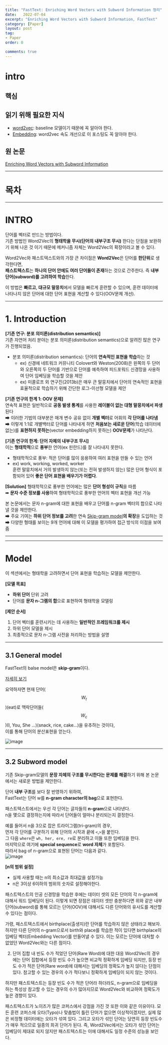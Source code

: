 ```yaml
---
title: "FastText: Enriching Word Vectors with Subword Information 정리"
date:   2022-07-04
excerpt: "Enriching Word Vectors with Subword Information, FastText"
category: [Paper]
layout: post
tag:
- Paper
order: 0

comments: true
---
```


# intro
 
      

## 핵심  

## 읽기 위해 필요한 지식
* [word2vec](https://yerimoh.github.io/DL14/): baseline 모델이기 때문에 꼭 알아야 한다.        
* [Embedding](https://yerimoh.github.io/DL15/): word2vec 속도 개선으로 이 포스팅도 꼭 알아야 한다.      

## 원 논문
[Enriching Word Vectors with Subword Information](https://arxiv.org/pdf/1607.04606.pdf)

---

# 목차  


---


# INTRO
단어를 벡터로 만드는 방법이다.     
기존 방법인 Word2Vec의 **형태학을 무시(단어의 내부구조 무시)** 한다는 단점을 보완하기 위해 나온 것 이기 때문에 메커니즘 자체는 Word2Vec의 확장이라고 볼 수 있다.      

Word2Vec와 패스트텍스트와의 가장 큰 차이점은 **Word2Vec**은 단어를 **한단위**로 생각한다면,     
**패스트텍스트**는 **하나의 단어 안에도 여러 단어들이 존재**하는 것으로 간주한다. 즉 **내부 단어(subword)를 고려하여 학습**한다.

이 방법은 **빠르고**, **대규모 말뭉치**에서 모델을 빠르게 훈련할 수 있으며, 훈련 데이터에 나타나지 않은 단어에 대한 단어 표현을 계산할 수 있다(OOV문제 개선). 


----


# **1. Introduction** 

**[기존 연구: 분포 의미론(distribution semantics)]**    
기존 자연어 처리 분야는 분포 의미론(distribution semantics)으로 알려진 많은 연구가 진행되었음.       
* 분포 의미론(distribution semantics): 단어의 **연속적인 표현을 학습**하는 것      
   * ex) 신경에 네트워크 커뮤니티 Colovert와 Weston(2008)은 왼쪽의 두 단어와 오른쪽의 두 단어를 기반으로 단어를 예측하여 피드포워드 신경망을 사용하여 단어 임베딩을 학습할 것을 제안    
   * ex) 미콜로프 외 연구진(2013b)은 매우 큰 말뭉치에서 단어의 연속적인 표현을 효율적으로 학습하기 위해 간단한 로그-이선형 모델을 제안  


**[기존 연구의 한계 1: OOV 문제]**    
연속적 표현은 일반적으로 **공동 발생 통계**를 사용한 **레이블이 없는 대형 말뭉치에서 파생**된다    
➡ 이러한 기법의 대부분은 매개 변수 공유 없이 **개별 벡터**로 어휘의 **각 단어를 나타냄**      
➡ 이렇게 1:1로 개별백터로 단어를 나타내게 하면 **처음보는 새로운 단어**(학습 데이터에 없는)를 **표현하지 못하는**(vector embedding하지 못하는) **OOV문제**가 나타난다.      

 
   


**[기존 연구의 한계: 단어 자체의 내부구조 무시]**    
이는 **형태학적**으로 **풍부**한 언어(ex 핀란드)를 잘 나타내지 못한다.       
+ 형태학적으로 풍부: 적은 단어를 많이 응용하여 여러 표현을 만들 수 있는 언어         
+ ex) work, working, worked, worker      
훈련 말뭉치에서 거의 발생하지 않는(또는 전혀 발생하지 않는) 많은 단어 형식이 포함되어 있어 **좋은 단어 표현을 배우기가 어렵다**.          


**[Solution]**
형태학적으로 풍부한 언어에는  많은 **단어 형성이 규칙**을 따름     
➡ **문자 수준 정보를 사용**하여 형태학적으로 풍부한 언어의 벡터 표현을 개선 가능     

본 논문에서는 문자 n-gram에 대한 표현을 배우고 단어를 n-gram 벡터의 합으로 나타낼 것을 제안한다.      
➡ 주요 기여는 **하위 단어 정보를 고려**한 연속 [Skip-gram model](https://yerimoh.github.io/DL14/#skip-gram-%EB%AA%A8%EB%8D%B8)**의 확장**을 도입하는 것     
➡ 다양한 형태를 보이는 9개 언어에 대해 이 모델을 평가하여 접근 방식의 이점을 보여줌        



-----
-----



# Model
이 섹션에서는 형태학을 고려하면서 단어 표현을 학습하는 모델을 제안한다.      

**[모델 목표]**     
* **하위 단어** 단위 고려     
* 단어를 **문자 n-그램의 합**으로 표현하여 형태학을 모델링       


**[제안 순서]**
1. 단어 벡터를 훈련시키는 데 사용하는 **일반적인 프레임워크를 제시**        
2. 하위 단어 모델을 제시    
3. 최종적으로 문자 n-그램 사전을 처리하는 방법을 설명       


---



## 3.1  General model
FastText의 balse model은 **skip-gram**이다.      

[자세히 보기](https://yerimoh.github.io/DL14/#skip-gram-%EB%AA%A8%EB%8D%B8)

요약하자면 현재 단어($$W_t$$)(eat)로 맥락단어들($$W_c$$)(I, You, She ...)(snack, rice, cake...)을 유추하는 것이다,       
이를 통해 단어의 분산표현을 얻는다.     

![image](https://user-images.githubusercontent.com/76824611/177247624-68915062-0a33-4b8f-807b-8d618370d8dc.png)

----


## 3.2 Subword model
기존 Skip-gram모델의 **문장 자체의 구조를 무시한다는 문제를 해결**하기 위해 본 논문에서는 새로운 방법을 제안한다.     

단어 **내부 구조**를 보다 잘 반영하기 위하여,      
FastText는 단어 w를 **n-gram character의 bag**으로 표현한다.        


패스트텍스트에서는 우선 각 단어는 글자들의 **n-gram**으로 나타낸다.    
n을 몇으로 결정하는지에 따라서 단어들이 얼마나 분리되는지 결정한다. 

예를 들어서 n을 3으로 잡은 트라이그램(tri-gram)의 경우,      
먼저 각 단어를 구분하기 위해 단어의 시작과 끝에 ```<```,```>```을 붙인다.      
그 다음 ```where```은 ```wh, her, ere, re```로 분리하고 이들 또한 임베딩을 한다.     
마지막으로 여기에 **special sequence**로 **word 자체**가 포함된다.       
따라서 bag of n-gram으로 표현된 단어는 다음과 같다.    
![image](https://user-images.githubusercontent.com/76824611/177518555-36e5f509-365c-4fea-a33d-c70dd5e7bdb4.png)


**[n의 범위 설정]**       
* 실제 사용할 때는 n의 최소값과 최대값을 설정가능       
* n은 3이상 6이하의 범위의 숫자로 설정해야한다.         

   

패스트텍스트의 인공 신경망을 학습한 후에는 데이터 셋의 모든 단어의 각 n-gram에 대해서 워드 임베딩이 된다. 이렇게 되면 장점은 데이터 셋만 충분하다면 위와 같은 내부 단어(subword)를 통해 모르는 단어(OOV)에 대해서도 다른 단어와의 유사도를 계산할 수 있다는 점이다.

가령, 패스트텍스트에서 birthplace(출생지)란 단어를 학습하지 않은 상태라고 해보자. 하지만 다른 단어의 n-gram으로서 birth와 place를 학습한 적이 있다면 birthplace의 임베딩 벡터(Embedding Vector)를 만들어낼 수 있다. 이는 모르는 단어에 대처할 수 없었던 Word2Vec와는 다른 점이다.

2. 단어 집합 내 빈도 수가 적었던 단어(Rare Word)에 대한 대응
Word2Vec의 경우에는 단어 집합에서 등장 빈도 수가 높으면 비교적 정확하게 임베딩 되지만, 등장 빈도 수가 적은 단어(Rare word)에 대해서는 임베딩의 정확도가 높지 않다는 단점이 있다. 참고할 수 있는 경우의 수가 적다보니 정확하게 임베딩이 되지 않는 것이다.

하지만 패스트텍스트는 등장 빈도 수가 적은 단어라 하더라도, n-gram으로 임베딩을 하는 특성상 참고할 수 있는 경우의 수가 많아지므로 Word2Vec와 비교하여 정확도가 높은 경향이 있다.

패스트텍스트가 노이즈가 많은 코퍼스에서 강점을 가진 것 또한 이와 같은 이유이다. 모든 훈련 코퍼스에 오타(Typo)나 맞춤법이 틀린 단어가 없으면 이상적이겠지만, 실제 많은 비정형 데이터에는 오타가 섞여 있다. 그리고 오타가 섞인 단어는 당연히 등장 빈도수가 매우 적으므로 일종의 희귀 단어가 된다. 즉, Word2Vec에서는 오타가 섞인 단어는 임베딩이 제대로 되지 않지만 패스트텍스트는 이에 대해서도 일정 수준의 성능을 보인다.







